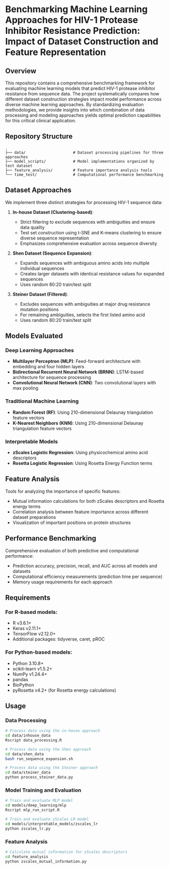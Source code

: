 # Benchmarking Machine Learning Approaches for HIV-1 Protease Inhibitor Resistance Prediction: Impact of Dataset Construction and Feature Representation

## Overview

This repository contains a comprehensive benchmarking framework for evaluating machine learning models that predict HIV-1 protease inhibitor resistance from sequence data. The project systematically compares how different dataset construction strategies impact model performance across diverse machine learning approaches. By standardizing evaluation methodologies, we provide insights into which combination of data processing and modeling approaches yields optimal prediction capabilities for this critical clinical application.

## Repository Structure

```
.
├── data/                     # Dataset processing pipelines for three approaches
├── model_scripts/            # Model implementations organized by test dataset
├── feature_analysis/         # Feature importance analysis tools
└── time_test/                # Computational performance benchmarking
```

## Dataset Approaches

We implement three distinct strategies for processing HIV-1 sequence data:

1. **In-house Dataset (Clustering-based)**: 
   - Strict filtering to exclude sequences with ambiguities and ensure data quality
   - Test set construction using t-SNE and K-means clustering to ensure diverse sequence representation
   - Emphasizes comprehensive evaluation across sequence diversity

2. **Shen Dataset (Sequence Expansion)**: 
   - Expands sequences with ambiguous amino acids into multiple individual sequences
   - Creates larger datasets with identical resistance values for expanded sequences
   - Uses random 80:20 train/test split

3. **Steiner Dataset (Filtered)**: 
   - Excludes sequences with ambiguities at major drug resistance mutation positions
   - For remaining ambiguities, selects the first listed amino acid
   - Uses random 80:20 train/test split

## Models Evaluated

### Deep Learning Approaches
- **Multilayer Perceptron (MLP)**: Feed-forward architecture with embedding and four hidden layers
- **Bidirectional Recurrent Neural Network (BRNN)**: LSTM-based architecture for sequence processing
- **Convolutional Neural Network (CNN)**: Two convolutional layers with max pooling

### Traditional Machine Learning
- **Random Forest (RF)**: Using 210-dimensional Delaunay triangulation feature vectors
- **K-Nearest Neighbors (KNN)**: Using 210-dimensional Delaunay triangulation feature vectors

### Interpretable Models
- **zScales Logistic Regression**: Using physicochemical amino acid descriptors
- **Rosetta Logistic Regression**: Using Rosetta Energy Function terms

## Feature Analysis

Tools for analyzing the importance of specific features:
- Mutual information calculations for both zScales descriptors and Rosetta energy terms
- Correlation analysis between feature importance across different dataset preparations
- Visualization of important positions on protein structures

## Performance Benchmarking

Comprehensive evaluation of both predictive and computational performance:
- Prediction accuracy, precision, recall, and AUC across all models and datasets
- Computational efficiency measurements (prediction time per sequence)
- Memory usage requirements for each approach

## Requirements

### For R-based models:
- R v3.6.1+
- Keras v2.11.1+
- TensorFlow v2.12.0+
- Additional packages: tidyverse, caret, pROC

### For Python-based models:
- Python 3.10.8+
- scikit-learn v1.5.2+
- NumPy v1.24.4+
- pandas
- BioPython
- pyRosetta v4.2+ (for Rosetta energy calculations)

## Usage

### Data Processing
```bash
# Process data using the in-house approach
cd data/inhouse_data
Rscript data_processing.R

# Process data using the Shen approach
cd data/shen_data
bash run_sequence_expansion.sh

# Process data using the Steiner approach
cd data/steiner_data
python process_steiner_data.py
```

### Model Training and Evaluation
```bash
# Train and evaluate MLP model
cd models/deep_learning/mlp
Rscript mlp_run_script.R

# Train and evaluate zScales LR model
cd models/interpretable_models/zscales_lr
python zscales_lr.py
```

### Feature Analysis
```bash
# Calculate mutual information for zScales descriptors
cd feature_analysis
python zscales_mutual_information.py
```
